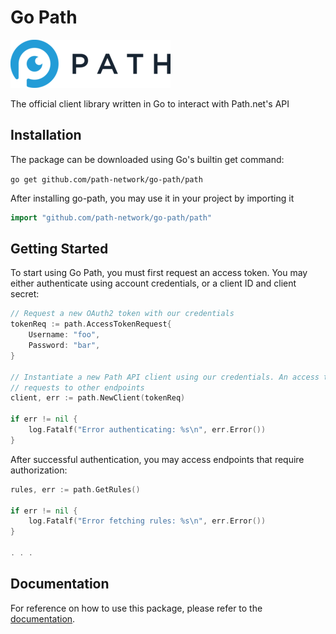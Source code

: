 # Go Path

![alt text](img/path.png "Path logo")


The official client library written in Go to interact with Path.net's API

## Installation

The package can be downloaded using Go's builtin get command:

`go get github.com/path-network/go-path/path`

After installing go-path, you may use it in your project by importing it

```go
import "github.com/path-network/go-path/path"
```

## Getting Started
To start using Go Path, you must first request an access token. You may either authenticate using account credentials, or a client ID and client secret:

```go
// Request a new OAuth2 token with our credentials
tokenReq := path.AccessTokenRequest{
	Username: "foo",
	Password: "bar",
}

// Instantiate a new Path API client using our credentials. An access token will be obtained and used in subsequent
// requests to other endpoints
client, err := path.NewClient(tokenReq)

if err != nil {
	log.Fatalf("Error authenticating: %s\n", err.Error())
}
```

After successful authentication, you may access endpoints that require authorization:

```go
rules, err := path.GetRules()

if err != nil {
	log.Fatalf("Error fetching rules: %s\n", err.Error())
}

. . .

```

## Documentation
For reference on how to use this package, please refer to the [documentation](https://godoc.org/github.com/path-network/go-path/path).
